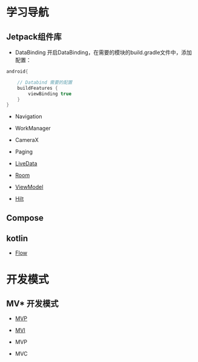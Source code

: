 # 学习导航

## Jetpack组件库


- DataBinding
开启DataBinding，在需要的模块的build.gradle文件中，添加配置：

```groovy
android{

    // Databind 需要的配置
    buildFeatures {
        viewBinding true
    }
}
```

- Navigation

- WorkManager

- CameraX

- Paging

- [LiveData](/app/src/main/java/com/justin/jetpacklearn/LiveData)

- [Room](/app/src/main/java/com/justin/jetpacklearn/Room)

- [ViewModel](/app/src/main/java/com/justin/jetpacklearn/ViewModel)

- [Hilt](/app/src/main/java/com/justin/jetpacklearn/hilt)

## Compose

## kotlin

- [Flow](/app/src/main/java/com/justin/jetpacklearn/Flow)




# 开发模式

## MV* 开发模式

- [MVP](/app/src/main/java/com/justin/jetpacklearn/mvp)
- [MVI](/app/src/main/java/com/justin/jetpacklearn/mvi)

- MVP

- MVC
